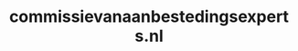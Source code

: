 ---
layout: post
title:  "commissievanaanbestedingsexperts.nl"
internal_url:  "/data/commissievanaanbestedingsexperts.nl.html"
categories: dutchgov
---